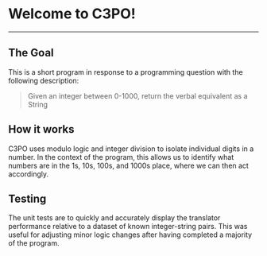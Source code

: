 # Welcome to C3PO!
---
## The Goal
This is a short program in response to a programming question with the following description:
> Given an integer between 0-1000, return the verbal equivalent as a String
>

## How it works
C3PO uses modulo logic and integer division to isolate individual digits in a number. In the context of the program, this allows us to identify what numbers are in the 1s, 10s, 100s, and 1000s place, where we can then act accordingly. 

## Testing
The unit tests are to quickly and accurately display the translator performance relative to a dataset of known integer-string pairs. This was useful for adjusting minor logic changes after having completed a majority of the program.

